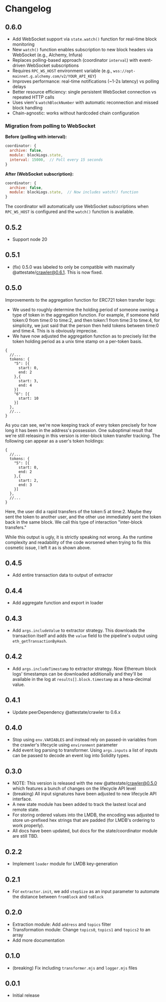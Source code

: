 # Changelog

## 0.6.0

- Add WebSocket support via `state.watch()` function for real-time block monitoring
- New `watch()` function enables subscription to new block headers via WebSocket (e.g., Alchemy, Infura)
- Replaces polling-based approach (coordinator `interval`) with event-driven WebSocket subscriptions
- Requires `RPC_WS_HOST` environment variable (e.g., `wss://opt-mainnet.g.alchemy.com/v2/YOUR_API_KEY`)
- Improves performance: real-time notifications (~1-2s latency) vs polling delays
- Better resource efficiency: single persistent WebSocket connection vs repeated HTTP calls
- Uses viem's `watchBlockNumber` with automatic reconnection and missed block handling
- Chain-agnostic: works without hardcoded chain configuration

### Migration from polling to WebSocket

**Before (polling with interval):**
```javascript
coordinator: {
  archive: false,
  module: blockLogs.state,
  interval: 15000,  // Poll every 15 seconds
}
```

**After (WebSocket subscription):**
```javascript
coordinator: {
  archive: false,
  module: blockLogs.state,  // Now includes watch() function
}
```

The coordinator will automatically use WebSocket subscriptions when `RPC_WS_HOST` is configured and the `watch()` function is available.

## 0.5.2

- Support node 20

## 0.5.1

- (fix) 0.5.0 was labeled to only be compatible with maximally
  @attestate/crawler@0.6.1. This is now fixed.

## 0.5.0

Improvements to the aggregation function for ERC721 token transfer logs:

- We used to roughly determine the holding period of someone owning a type of
  token in the aggregation function. For example, if someone held token:0 from
  time:0 to time:2, and then token:1 from time:3 to time:4, for simplicity, we
  just said that the person then held tokens between time:0 and time:4. This is
  is obviously imprecise.
- We have now adjusted the aggregation function as to precisely list the token
  holding period as a unix time stamp on a per-token basis.

```
{
  //...
  tokens: {
    "5": [{
      start: 0,
      end: 2
    },{
      start: 3,
      end: 4
    }]
    "6": [{
      start: 10
    }]
  },
  //...
}
```

As you can see, we're now keeping track of every token precisely for how long it
has been in the address's possession. One suboptimal result that we're still
releasing in this version is inter-block token transfer tracking. The following
can appear as a user's token holdings:

```
{
  //...
  tokens: {
    "5": [{
      start: 0,
      end: 2
    },{
      start: 2,
      end: 3
    }]
  },
  //...
}
```

Here, the user did a rapid transfers of the token:5 at time:2. Maybe they sent
the token to another user, and the other use immediately sent the token back in
the same block. We call this type of interaction "inter-block transfers."

While this output is ugly, it is strictly speaking not wrong. As the runtime
complexity and readability of the code worsened when trying to fix this cosmetic
issue, I left it as is shown above.

## 0.4.5

- Add entire transaction data to output of extractor

## 0.4.4

- Add aggregate function and export in loader

## 0.4.3

- Add `args.includeValue` to extractor strategy. This downloads the transaction
  itself and adds the `value` field to the pipeline's output using
  `eth_getTransactionByHash`.

## 0.4.2

- Add `args.includeTimestamp` to extractor strategy. Now Ethereum block logs'
  timestamps can be downloaded additionally and they'll be available in the log
  at `results[].block.timestamp` as a hexa-decimal value.

## 0.4.1

- Update peerDependency @attestate/crawler to 0.6.x

## 0.4.0

- Stop using `env.VARIABLES` and instead rely on passed-in variables from the 
  crawler's lifecycle using `environment` parameter
- Add event log parsing to transformer. Using `args.inputs` a list of inputs can
  be passed to decode an event log into Solidity types.

## 0.3.0

- NOTE: This version is released with the new @attestate/crawler@0.5.0 which
  features a bunch of changes on the lifecycle API level
- (breaking) All input signatures have been adjusted to new lifecycle API
  interface.
- A new state module has been added to track the lastest local and remote state.
- For storing ordered values into the LMDB, the encoding was adjusted to store
  un-prefixed hex strings that are padded (for LMDB's ordering to work
  properly).
- All docs have been updated, but docs for the state/coordinator module are
  still TBD.

## 0.2.2

- Implement `loader` module for LMDB key-generation

## 0.2.1

- For `extractor.init`, we add `stepSize` as an input parameter to automate the
  distance between `fromBlock` and `toBlock`

## 0.2.0

- Extraction module: Add `address` and `topics` filter
- Transformation module: Change `topics0`, `topics1` and `topics2` to an array
- Add more documentation

## 0.1.0

- (breaking) Fix including `transformer.mjs` and `logger.mjs` files

## 0.0.1

- Initial release
